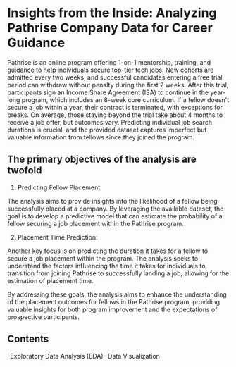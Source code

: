 # Insights from the Inside: Analyzing Pathrise Company Data for Career Guidance
Pathrise is an online program offering 1-on-1 mentorship, training, and guidance to help individuals secure top-tier tech jobs. New cohorts are admitted every two weeks, and successful candidates entering a free trial period can withdraw without penalty during the first 2 weeks. After this trial, participants sign an Income Share Agreement (ISA) to continue in the year-long program, which includes an 8-week core curriculum. If a fellow doesn't secure a job within a year, their contract is terminated, with exceptions for breaks. On average, those staying beyond the trial take about 4 months to receive a job offer, but outcomes vary. Predicting individual job search durations is crucial, and the provided dataset captures imperfect but valuable information from fellows since they joined the program.
## The primary objectives of the analysis are twofold

1. Predicting Fellow Placement:

The analysis aims to provide insights into the likelihood of a fellow being successfully placed at a company. By leveraging the available dataset, the goal is to develop a predictive model that can estimate the probability of a fellow securing a job placement within the Pathrise program.

2. Placement Time Prediction:

Another key focus is on predicting the duration it takes for a fellow to secure a job placement within the program. The analysis seeks to understand the factors influencing the time it takes for individuals to transition from joining Pathrise to successfully landing a job, allowing for the estimation of placement time.

By addressing these goals, the analysis aims to enhance the understanding of the placement outcomes for fellows in the Pathrise program, providing valuable insights for both program improvement and the expectations of prospective participants.
## Contents
-Exploratory Data Analysis (EDA)- Data Visualization
